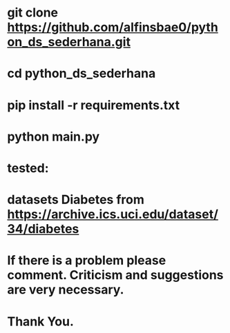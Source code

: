 # git clone https://github.com/alfinsbae0/python_ds_sederhana.git
# cd python_ds_sederhana
# pip install -r requirements.txt
# python main.py

# tested:
# datasets Diabetes from https://archive.ics.uci.edu/dataset/34/diabetes

# If there is a problem please comment. Criticism and suggestions are very necessary.
# Thank You.
